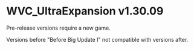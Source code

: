# WVC_UltraExpansion v1.30.09

Pre-release versions require a new game.

Versions before "Before Big Update I" not compatible with versions after.
